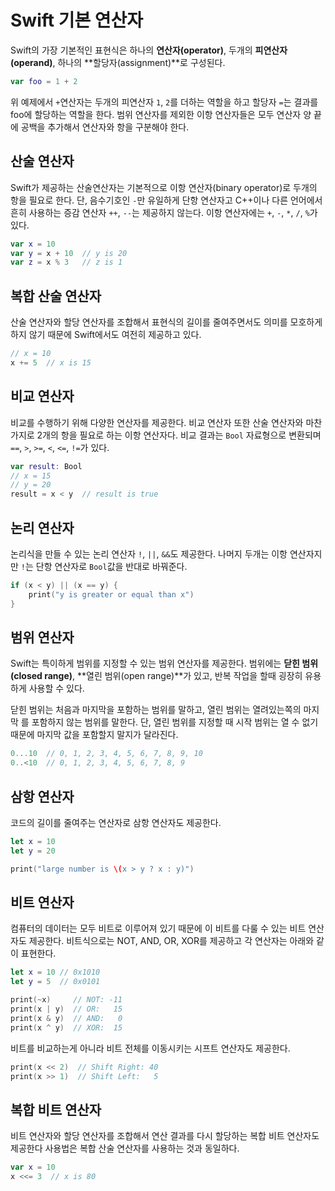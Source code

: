 # Swift 기본 연산자

Swift의 가장 기본적인 표현식은 하나의 **연산자(operator)**, 두개의 **피연산자(operand)**, 하나의 **할당자(assignment)**로 구성된다.

```swift
var foo = 1 + 2
```

위 예제에서 `+`연산자는 두개의 피연산자 `1`, `2`를 더하는 역할을 하고 할당자 `=`는 결과를 foo에 할당하는 역할을 한다.
범위 연산자를 제외한 이항 연산자들은 모두 연산자 양 끝에 공백을 추가해서 연산자와 항을 구분해야 한다.

## 산술 연산자

Swift가 제공하는 산술연산자는 기본적으로 이항 연산자(binary operator)로 두개의 항을 필요로 한다. 단, 음수기호인 `-`만 유일하게 단항 연산자고 C++이나 다른 언어에서 흔히 사용하는 증감 연산자 `++`, `--`는 제공하지 않는다. 이항 연산자에는 `+`, `-`, `*`, `/`, `%`가 있다.

```swift
var x = 10
var y = x + 10  // y is 20
var z = x % 3   // z is 1
```

## 복합 산술 연산자

산술 연산자와 할당 연산자를 조합해서 표현식의 길이를 줄여주면서도 의미를 모호하게 하지 않기 때문에 Swift에서도 여전히 제공하고 있다.

```swift
// x = 10
x += 5  // x is 15
```

## 비교 연산자

비교를 수행하기 위해 다양한 연산자를 제공한다. 비교 연산자 또한 산술 연산자와 마찬가지로 2개의 항을 필요로 하는 이항 연산자다. 비교 결과는 `Bool` 자료형으로 변환되며 `==`, `>`, `>=`, `<`, `<=`, `!=`가 있다.

```swift
var result: Bool
// x = 15
// y = 20
result = x < y  // result is true
```

## 논리 연산자

논리식을 만들 수 있는 논리 연산자 `!`, `||`, `&&`도 제공한다. 나머지 두개는 이항 연산자지만 `!`는 단항 연산자로 `Bool`값을 반대로 바꿔준다.

```swift
if (x < y) || (x == y) {
	print("y is greater or equal than x")
}
```

## 범위 연산자

Swift는 특이하게 범위를 지정할 수 있는 범위 연산자를 제공한다. 범위에는 **닫힌 범위(closed range)**, **열린 범위(open range)**가 있고, 반복 작업을 할때 굉장히 유용하게 사용할 수 있다.

닫힌 범위는 처음과 마지막을 포함하는 범위를 말하고, 열린 범위는 열려있는쪽의 마지막 를 포함하지 않는 범위를 말한다. 단, 열린 범위를 지정할 때 시작 범위는 열 수 없기 때문에 마지막 값을 포함할지 말지가 달라진다.

```swift
0...10  // 0, 1, 2, 3, 4, 5, 6, 7, 8, 9, 10
0..<10  // 0, 1, 2, 3, 4, 5, 6, 7, 8, 9
```

## 삼항 연산자

코드의 길이를 줄여주는 연산자로 삼항 연산자도 제공한다.

```swift
let x = 10
let y = 20

print("large number is \(x > y ? x : y)")
```

## 비트 연산자

컴퓨터의 데이터는 모두 비트로 이루어져 있기 때문에 이 비트를 다룰 수 있는 비트 연산자도 제공한다. 비트식으로는 NOT, AND, OR, XOR를 제공하고 각 연산자는 아래와 같이 표현한다.

```swift
let x = 10 // 0x1010
let y = 5  // 0x0101

print(~x)     // NOT: -11
print(x | y)  // OR:   15
print(x & y)  // AND:   0
print(x ^ y)  // XOR:  15
```

비트를 비교하는게 아니라 비트 전체를 이동시키는 시프트 연산자도 제공한다.

```swift
print(x << 2)  // Shift Right: 40
print(x >> 1)  // Shift Left:   5
```

## 복합 비트 연산자

비트 연산자와 할당 연산자를 조합해서 연산 결과를 다시 할당하는 복합 비트 연산자도 제공한다 사용법은 복합 산술 연산자를 사용하는 것과 동일하다.

```swift
var x = 10
x <<= 3  // x is 80
```
